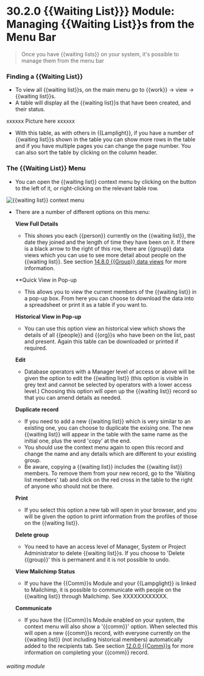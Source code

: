 # 30.2.0    {{Waiting List}}} Module: Managing {{Waiting List}}s from the Menu Bar

> Once you have {{waiting lists}} on your system, it's possible to manage them from the menu bar

### Finding a {{Waiting List}}

- To view all {{waiting list}}s, on the main menu go to {{work}} -> view -> {{waiting list}}s. 
- A table will display all the {{waiting list}}s that have been created, and their status.

xxxxxx Picture here xxxxxx

 - With this table, as with others in {{Lamplight}}, if you have a number of {{waiting list}}s shown in the table you can show more rows in the table and if you have multiple pages you can change the page number. You can also sort the table by clicking on the column header.

### The {{Waiting List}} Menu

- You can open the {{waiting list}} context menu by clicking on the button to the left of it, or right-clicking on the relevant table row.  

![{{waiting list}} context menu]({{imgpath}}229a.png)

- There are a number of different options on this menu:

   **View Full Details**

   - This shows you each {{person}} currently on the {{waiting list}}, the date they joined and the length of time they have been on it. If there is a black arrow to the right of this row, there are {{group}} data views which you can use to see more detail about people on the {{waiting list}}. See section [14.8.0  {{Group}} data views](/help/index/p/14.8.0) for more information.

   **Quick View in Pop-up
   
   - This allows you to view the current members of the {{waiting list}} in a pop-up box. From here you can choose to download the data into a spreadsheet or print it as a table if you want to.
   
   **Historical View in Pop-up**
   
   - You can use this option view an historical view which shows the details of all {{people}} and {{org}}s who have been on the list, past and present. Again this table can be downloaded or printed if required.
   
   **Edit**

   - Database operators with a Manager level of access or above will be given the option to edit the {{waiting list}} (this option is visible in grey text and cannot be selected by operators with a lower access level.) Choosing this option will open up the {{waiting list}} record so that you can amend details as needed. 
   
   **Duplicate record**
   
   - If you need to add a new {{waiting list}} which is very similar to an existing one, you can choose to duplicate the exising one. The new {{waiting list}} will appear in the table with the same name as the initial one, plus the word 'copy' at the end. 
   - You should use the context menu again to open this record and change the name and any details which are different to your existing group. 
   - Be aware, copying a {{waiting list}} includes the {{waiting list}} members. To remove them from your new record, go to the 'Waiting list members' tab and click on the red cross in the table to the right of anyone who should not be there. 
   
   **Print**
   
   - If you select this option a new tab will open in your browser, and you will be given the option to print information from the profiles of those on the {{waiting list}}.
   
   **Delete group**
   
   - You need to have an access level of Manager, System or Project Administrator to delete {{waiting list}}s. If you choose to 'Delete {{group}}' this is permanent and it is not possible to undo.



   **View Mailchimp Status**
   
   - If you have the {{Comm}}s Module and your {{Lampglight}} is linked to Mailchimp, it is possible to communicate with people on the {{waiting list}} through Mailchimp. See XXXXXXXXXXXX.
   
   **Communicate**
   
   - If you have the {{Comm}}s Module enabled on your system, the context menu will also show a '{{comm}}' option. When selected this will open a new {{comm}}s record, with everyone currently on the {{waiting list}} (not including historical members) automatically added to the recipients tab. See section [12.0.0  {{Comm}}s](/help/index//12.0.0) for more information on completing your {{comm}} record.


###### waiting module


